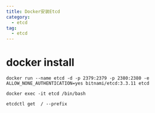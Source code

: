```yaml
---
title: Docker安装Etcd
category:
  - etcd
tag:
  - etcd
---
```



# docker install

```
docker run --name etcd -d -p 2379:2379 -p 2380:2380 -e ALLOW_NONE_AUTHENTICATION=yes bitnami/etcd:3.3.11 etcd 
```
```
docker exec -it etcd /bin/bash
```
```
etcdctl get  / --prefix 
```


